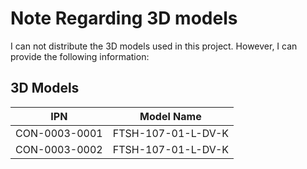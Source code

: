 # Note Regarding 3D models

I can not distribute the 3D models used in this project. However, I can provide the following information:

## 3D Models

| IPN           | Model Name         |
| ------------- | ------------------ |
| CON-0003-0001 | FTSH-107-01-L-DV-K |
| CON-0003-0002 | FTSH-107-01-L-DV-K |
